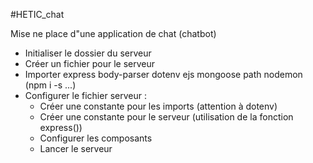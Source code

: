 #HETIC_chat

Mise ne place d"une application de chat (chatbot)

- Initialiser le dossier du serveur 
- Créer un fichier pour le serveur
- Importer express body-parser dotenv ejs mongoose path nodemon (npm i -s ...)
- Configurer le fichier serveur :
    - Créer une constante pour les imports (attention à dotenv)
    - Créer une constante pour le serveur (utilisation de la fonction express())
    - Configurer les composants
    - Lancer le serveur 